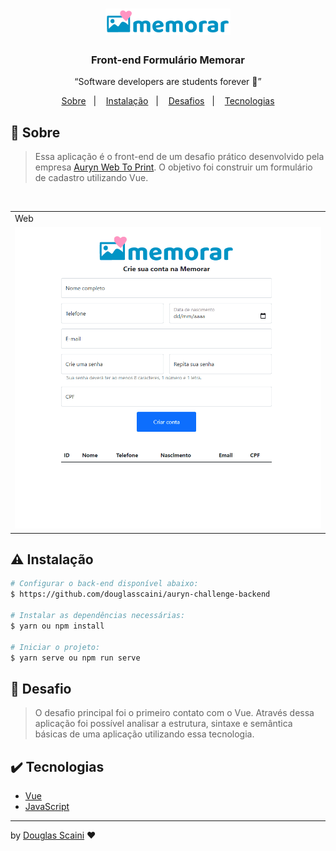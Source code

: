 <h1 align="center"><img src="./.github/memorar.png" width="200px"/></h1>

<h3 align="center">Front-end Formulário Memorar</h3>

<p align="center">“Software developers are students forever 🧠”</p>

<p align="center">
  <a href="#about">Sobre</a>&nbsp;&nbsp;&nbsp;|&nbsp;&nbsp;&nbsp;
  <a href="#install">Instalação</a>&nbsp;&nbsp;&nbsp;|&nbsp;&nbsp;&nbsp;
  <a href="#challenge">Desafios</a>&nbsp;&nbsp;&nbsp;|&nbsp;&nbsp;&nbsp;
  <a href="#technologies">Tecnologias</a>
</p>

## :speech_balloon: Sobre <a name="about"></a>

> Essa aplicação é o front-end de um desafio prático desenvolvido pela empresa [Auryn Web To Print](https://www.auryn.com.br/). O objetivo foi construir um formulário de cadastro utilizando Vue.

<br />
<table>
  <tr>
    <td colspan="1">Web</td>
  </tr>
  <tr>
    <td><img src="./.github/memorar.gif" width=1000px /></td></td>
  </tr>
</table>

## :warning: Instalação <a name="install"></a>

```bash
# Configurar o back-end disponível abaixo:
$ https://github.com/douglasscaini/auryn-challenge-backend

# Instalar as dependências necessárias:
$ yarn ou npm install

# Iniciar o projeto:
$ yarn serve ou npm run serve
```

## :triangular_flag_on_post: Desafio <a name="challenge"></a>

> O desafio principal foi o primeiro contato com o Vue. Através dessa aplicação foi possível analisar a estrutura, sintaxe e semântica básicas de uma aplicação utilizando essa tecnologia.

## :heavy_check_mark: Tecnologias <a name="technologies"></a>

- [Vue](https://vuejs.org/)
- [JavaScript](https://developer.mozilla.org/pt-BR/docs/Web/JavaScript)

---

by [Douglas Scaini](https://www.github.com/douglasscaini) ❤️
